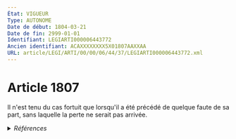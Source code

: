 ```yaml
---
État: VIGUEUR
Type: AUTONOME
Date de début: 1804-03-21
Date de fin: 2999-01-01
Identifiant: LEGIARTI000006443772
Ancien identifiant: ACAXXXXXXXX5X01807AAXXAA
URL: article/LEGI/ARTI/00/00/06/44/37/LEGIARTI000006443772.xml
---
```


<h1>Article 1807</h1>

Il n'est tenu du cas fortuit que lorsqu'il a été précédé de quelque faute de sa
part, sans laquelle la perte ne serait pas arrivée.


<details>
  <summary><em>Références</em></summary>

  <h2>Références faites par l'article</h2>
  
  <ul>
    <li>
      CODIFICATION source Loi 1804-03-07
    </li>
    <li>
      CREATION source Loi 1804-03-07 promulguée le 17 mars 1804
    </li>
  </ul>
</details>
